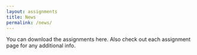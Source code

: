 ```yaml
---
layout: assignments
title: News
permalink: /news/
---
```

You can download the assignments here. Also check out each assignment page for any additional info.